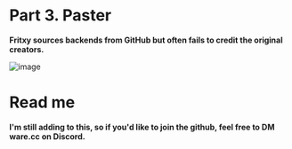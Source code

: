 # Part 3. Paster
__Fritxy sources backends from GitHub but often fails to credit the original creators.__

![image](https://cdn.discordapp.com/attachments/1291848709876879503/1297980780127059990/image.png?ex=6717e64d&is=671694cd&hm=2c5e7b1b5ba8f7e3b4ae87e04fb1fa8fbbeac4b8dbfca4aa8ee9df0c469fe063&)





# Read me
__I'm still adding to this, so if you'd like to join the github, feel free to DM ware.cc on Discord.__
